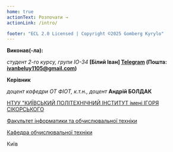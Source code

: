```yaml
---
home: true
actionText: Розпочати →
actionLink: /intro/

footer: "ECL 2.0 Licensed | Copyright ©2025 Gomberg Kyrylo"
---
```



**Виконав(-ла):** 

*студент 2-го курсу, групи ІО-34*<span padding-right:5em></span> **[Білий Іван] [Telegram](https://t.me/ivb_b) (Пошта: ivanbeluy1105@gmail.com)**

**Керівник**

*доцент кафедри ОТ ФІОТ, к.т.н., доцент*<span padding-right:5em></span> **Андрій БОЛДАК** 

[НТУУ "КИЇВСЬКИЙ ПОЛІТЕХНІЧНИЙ ІНСТИТУТ імені ІГОРЯ СІКОРСЬКОГО](https://kpi.ua/)

[Факультет інформатики та обчислювальної техніки](https://fiot.kpi.ua/)

[Кафедра обчислювальної техніки](https://comsys.kpi.ua/)

Київ
